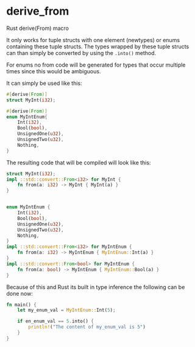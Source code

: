 # derive_from
Rust derive(From) macro

It only works for tuple structs with one element (newtypes) or enums containing
these tuple structs. The types wrapped by these tuple structs can than simply be
converted by using the `.into()` method.

For enums no from code will be generated for types that occur multiple times
since this would be ambiguous.

It can simply be used like this:

```rust
#[derive(From)]
struct MyInt(i32);

#[derive(From)]
enum MyIntEnum{
    Int(i32),
    Bool(bool),
    UnsignedOne(u32),
    UnsignedTwo(u32),
    Nothing,
}

```


The resulting code that will be compiled will look like this:

```rust
struct MyInt(i32);
impl ::std::convert::From<i32> for MyInt {
    fn from(a: i32) -> MyInt { MyInt(a) }
}


enum MyIntEnum {
    Int(i32),
    Bool(bool),
    UnsignedOne(u32),
    UnsignedTwo(u32),
    Nothing,
}
impl ::std::convert::From<i32> for MyIntEnum {
    fn from(a: i32) -> MyIntEnum { MyIntEnum::Int(a) }
}
impl ::std::convert::From<bool> for MyIntEnum {
    fn from(a: bool) -> MyIntEnum { MyIntEnum::Bool(a) }
}
```

Because of this and Rust its built in type inference the following can be done
now:

```rust
fn main() {
    let my_enum_val = MyIntEnum::Int(5);

    if en_enum_val == 5.into() {
        println!("The content of my_enum_val is 5")
    }
}
```
